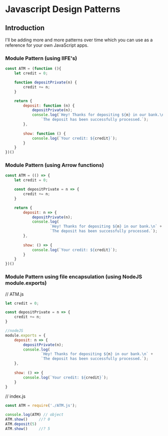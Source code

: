 # Javascript Design Patterns

## Introduction

I'll be adding more and more patterns over time which you can use as a reference for your own JavaScript apps.

### Module Pattern (using IIFE's)

```javascript
const ATM = (function (){
	let credit = 0;

	function depositPrivate(n) {
		credit += n;
	}

	return {
		deposit: function (n) {
			depositPrivate(n);
			console.log(`Hey! Thanks for depositing ${n} in our bank.\n` +
				`The deposit has been successfully processed.`);
		},
		
		show: function () {
			console.log(`Your credit: ${credit}`);
		}
	}
})()
```

### Module Pattern (using Arrow functions)

```javascript
const ATM = (() => {
	let credit = 0;

	const depositPrivate = n => {
		credit += n;
	}

	return {
		deposit: n => {
			depositPrivate(n);
			console.log(
					`Hey! Thanks for depositing ${n} in our bank.\n` +
					`The deposit has been successfully processed.`);
		},
		
		show: () => {
			console.log(`Your credit: ${credit}`);
		}
	}
})()
```

### Module Pattern using file encapsulation (using NodeJS module.exports)

// ATM.js

```javascript
let credit = 0;

const depositPrivate = n => {
	credit += n;
}

//nodeJS
module.exports = {
	deposit: n => {
		depositPrivate(n);
		console.log(
				`Hey! Thanks for depositing ${n} in our bank.\n` +
				`The deposit has been successfully processed.`);
	},
	
	show: () => {
		console.log(`Your credit: ${credit}`);
	}
}
````

// index.js

```javascript
const ATM = require('./ATM.js');

console.log(ATM) // object
ATM.show()     //? 0
ATM.deposit(5)
ATM.show()     //? 5
```